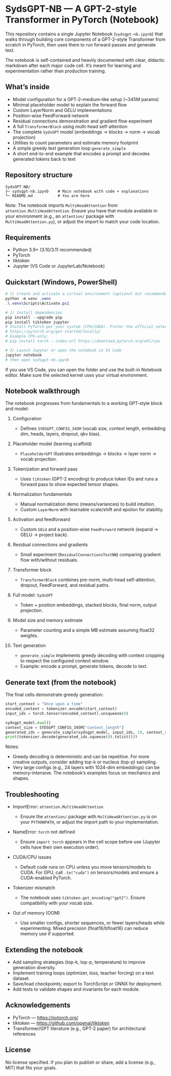# SydsGPT-NB — A GPT-2‑style Transformer in PyTorch (Notebook)

This repository contains a single Jupyter Notebook (`sydsgpt-nb.ipynb`) that walks through building core components of a GPT-2–style Transformer from scratch in PyTorch, then uses them to run forward passes and generate text.

The notebook is self-contained and heavily documented with clear, didactic markdown after each major code cell. It’s meant for learning and experimentation rather than production training.

## What’s inside

- Model configuration for a GPT-2–medium–like setup (~345M params)
- Minimal placeholder model to explain the forward flow
- Custom LayerNorm and GELU implementations
- Position-wise FeedForward network
- Residual connections demonstration and gradient flow experiment
- A full `TransformerBlock` using multi-head self-attention
- The complete `SydsGPT` model (embeddings → blocks → norm → vocab projection)
- Utilities to count parameters and estimate memory footprint
- A simple greedy text generation loop `generate_simple`
- A short end-to-end example that encodes a prompt and decodes generated tokens back to text

## Repository structure

```text
SydsGPT-NB/
├─ sydsgpt-nb.ipynb    # Main notebook with code + explanations
└─ README.md           # You are here
```

Note: The notebook imports `MultiHeadAttention` from `attention.MultiHeadAttention`. Ensure you have that module available in your environment (e.g., an `attention/` package with `MultiHeadAttention.py`), or adjust the import to match your code location.

## Requirements

- Python 3.9+ (3.10/3.11 recommended)
- PyTorch
- tiktoken
- Jupyter (VS Code or JupyterLab/Notebook)

## Quickstart (Windows, PowerShell)

```powershell
# 1) Create and activate a virtual environment (optional but recommended)
python -m venv .venv
.\.venv\Scripts\Activate.ps1

# 2) Install dependencies
pip install --upgrade pip
pip install tiktoken jupyter
# Install PyTorch per your system (CPU/CUDA). Prefer the official selector:
# https://pytorch.org/get-started/locally/
# Example CPU-only:
# pip install torch --index-url https://download.pytorch.org/whl/cpu

# 3) Launch Jupyter or open the notebook in VS Code
jupyter notebook
# then open sydsgpt-nb.ipynb
```

If you use VS Code, you can open the folder and use the built-in Notebook editor. Make sure the selected kernel uses your virtual environment.

## Notebook walkthrough

The notebook progresses from fundamentals to a working GPT-style block and model:

1. Configuration
   - Defines `SYDSGPT_CONFIG_345M` (vocab size, context length, embedding dim, heads, layers, dropout, qkv bias).

2. Placeholder model (learning scaffold)
   - `PlaceholderGPT` illustrates embeddings → blocks → layer norm → vocab projection.

3. Tokenization and forward pass
   - Uses `tiktoken` (GPT-2 encoding) to produce token IDs and runs a forward pass to show expected tensor shapes.

4. Normalization fundamentals
   - Manual normalization demo (means/variances) to build intuition.
   - Custom `LayerNorm` with learnable scale/shift and epsilon for stability.

5. Activation and feedforward
   - Custom `GELU` and a position-wise `FeedForward` network (expand → GELU → project back).

6. Residual connections and gradients
   - Small experiment (`ResidualConnectionsTestNN`) comparing gradient flow with/without residuals.

7. Transformer block
   - `TransformerBlock` combines pre-norm, multi-head self-attention, dropout, FeedForward, and residual paths.

8. Full model: `SydsGPT`
   - Token + position embeddings, stacked blocks, final norm, output projection.

9. Model size and memory estimate
   - Parameter counting and a simple MB estimate assuming float32 weights.

10. Text generation
    - `generate_simple` implements greedy decoding with context cropping to respect the configured context window.
    - Example: encode a prompt, generate tokens, decode to text.

## Generate text (from the notebook)

The final cells demonstrate greedy generation:

```python
start_context = "Once upon a time"
encoded_context = tokenizer.encode(start_context)
input_ids = torch.tensor(encoded_context).unsqueeze(0)

sydsgpt_model.eval()
context_size = SYDSGPT_CONFIG_345M["context_length"]
generated_ids = generate_simple(sydsgpt_model, input_ids, 10, context_size)
print(tokenizer.decode(generated_ids.squeeze(0).tolist()))
```

Notes:
- Greedy decoding is deterministic and can be repetitive. For more creative outputs, consider adding top-k or nucleus (top-p) sampling.
- Very large configs (e.g., 24 layers with 1024-dim embeddings) can be memory-intensive. The notebook’s examples focus on mechanics and shapes.

## Troubleshooting

- ImportError: `attention.MultiHeadAttention`
  - Ensure the `attention/` package with `MultiHeadAttention.py` is on your `PYTHONPATH`, or adjust the import path to your implementation.

- NameError: `torch` not defined
  - Ensure `import torch` appears in the cell scope before use (Jupyter cells have their own execution order).

- CUDA/CPU issues
  - Default code runs on CPU unless you move tensors/models to CUDA. For GPU, call `.to("cuda")` on tensors/models and ensure a CUDA-enabled PyTorch.

- Tokenizer mismatch
  - The notebook uses `tiktoken.get_encoding("gpt2")`. Ensure compatibility with your vocab size.

- Out of memory (OOM)
  - Use smaller configs, shorter sequences, or fewer layers/heads while experimenting. Mixed precision (float16/bfloat16) can reduce memory use if supported.

## Extending the notebook

- Add sampling strategies (top-k, top-p, temperature) to improve generation diversity.
- Implement training loops (optimizer, loss, teacher forcing) on a text dataset.
- Save/load checkpoints; export to TorchScript or ONNX for deployment.
- Add tests to validate shapes and invariants for each module.

## Acknowledgements

- PyTorch — https://pytorch.org/
- tiktoken — https://github.com/openai/tiktoken
- Transformer/GPT literature (e.g., GPT-2 paper) for architectural references

## License

No license specified. If you plan to publish or share, add a license (e.g., MIT) that fits your goals.
